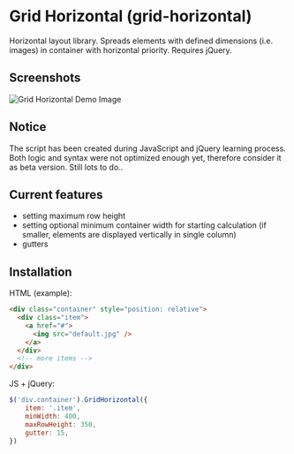 # Grid Horizontal (grid-horizontal)
Horizontal layout library. Spreads elements with defined dimensions (i.e. images) in container with horizontal priority.
Requires jQuery.

## Screenshots
![Grid Horizontal Demo Image](http://igor.migasiewicz.pl/jpg/gh_git1.jpg)

## Notice
The script has been created during JavaScript and jQuery learning process. Both logic and syntax were not optimized enough yet, therefore consider it as beta version. Still lots to do..

## Current features
- setting maximum row height
- setting optional minimum container width for starting calculation (if smaller, elements are displayed vertically in single column)
- gutters

## Installation
HTML (example):
```html
<div class="container" style="position: relative">
  <div class="item">
    <a href="#">
      <img src="default.jpg" />
    </a>
  </div>
  <!-- more items -->
</div>
```
JS + jQuery:
```javascript
$('div.container').GridHorizontal({
	item: '.item',
	minWidth: 400,
	maxRowHeight: 350,
	gutter: 15,
})
```

